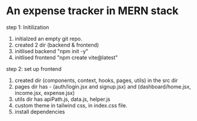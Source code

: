 # An expense tracker in MERN stack 

step 1: Initilization
1. initialzed an empty git repo.
2. created 2 dir (backend & frontend)
3. initlised backend "npm init -y"
4. initlised frontend "npm create vite@latest"

step 2: set up frontend
1. created dir (components, context, hooks, pages, utils) in the src dir
2. pages dir has - (auth/login.jsx and signup.jsx) and (dashboard/home.jsx, income.jsx, expense.jsx)
3. utils dir has apiPath.js, data.js, helper.js
4. custom theme in tailwind css, in index.css file.
5. install dependencies

